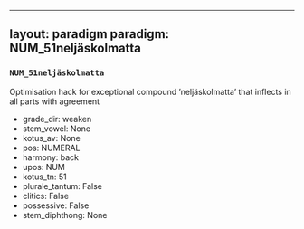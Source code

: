 
---
layout: paradigm
paradigm: NUM_51neljäskolmatta
---
### ` NUM_51neljäskolmatta `

Optimisation hack for exceptional compound ’neljäskolmatta’ that inflects in all parts with agreement
* grade_dir: weaken
* stem_vowel: None
* kotus_av: None
* pos: NUMERAL
* harmony: back
* upos: NUM
* kotus_tn: 51
* plurale_tantum: False
* clitics: False
* possessive: False
* stem_diphthong: None
